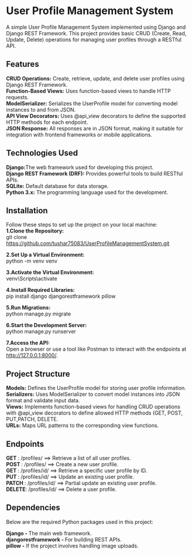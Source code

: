 # User Profile Management System
A simple User Profile Management System implemented using Django and Django REST Framework. This project provides basic CRUD (Create, Read, Update, Delete) operations for managing user profiles through a RESTful API.

## Features
<b>CRUD Operations:</b> Create, retrieve, update, and delete user profiles using Django REST Framework.<br>
<b>Function-Based Views:</b> Uses function-based views to handle HTTP requests.<br>
<b>ModelSerializer:</b> Serializes the UserProfile model for converting model instances to and from JSON.<br>
<b>API View Decorators:</b> Uses @api_view decorators to define the supported HTTP methods for each endpoint.<br>
<b>JSON Response:</b> All responses are in JSON format, making it suitable for integration with frontend frameworks or mobile applications.<br>

## Technologies Used
<b>Django:</b>The web framework used for developing this project.<br>
<b>Django REST Framework (DRF):</b> Provides powerful tools to build RESTful APIs.<br>
<b>SQLite:</b> Default database for data storage.<br>
<b>Python 3.x:</b> The programming language used for the development.<br>

## Installation
Follow these steps to set up the project on your local machine:<br>
<b>1.Clone the Repository:</b> <br>
git clone https://github.com/tushar75083/UserProfileManagementSystem.git <br>

<b>2.Set Up a Virtual Environment:</b> <br>
python -m venv venv <br>

<b>3.Activate the Virtual Environment:</b> <br>
venv\Scripts\activate <br>

<b>4.Install Required Libraries:</b> <br>
pip install django djangorestframework pillow <br>

<b>5.Run Migrations:</b> <br>
python manage.py migrate <br>

<b>6.Start the Development Server:</b> <br>
python manage.py runserver <br>

<b>7.Access the API:</b> <br>
Open a browser or use a tool like Postman to interact with the endpoints at http://127.0.0.1:8000/. <br>


## Project Structure
<b>Models:</b> Defines the UserProfile model for storing user profile information. <br>
<b>Serializers:</b> Uses ModelSerializer to convert model instances into JSON format and validate input data. <br>
<b>Views:</b> Implements function-based views for handling CRUD operations with @api_view decorators to define allowed HTTP methods (GET, POST, PUT,PATCH, DELETE. <br>
<b>URLs:</b> Maps URL patterns to the corresponding view functions. <br>

## Endpoints

<b>GET </b>   :  /profiles/        ==>   Retrieve a list of all user profiles.  <br>
<b>POST  </b> : /profiles/         ==>   Create a new user profile.  <br>
<b>GET  </b>  :  /profiles/id/   ==>   Retrieve a specific user profile by ID.  <br>
<b>PUT </b>   : /profiles/id/    ==>   Update an existing user profile.  <br>
<b>PATCH </b>   : /profiles/id/    ==>   Partial update an existing user profile.  <br>
<b>DELETE</b>:  /profiles/id/   ==>   Delete a user profile.  <br>

## Dependencies
Below are the required Python packages used in this project:<br>

<b>Django - </b>The main web framework.<br>
<b>djangorestframework - </b>For building REST APIs.<br>
<b>pillow -</b> If the project involves handling image uploads.<br>

